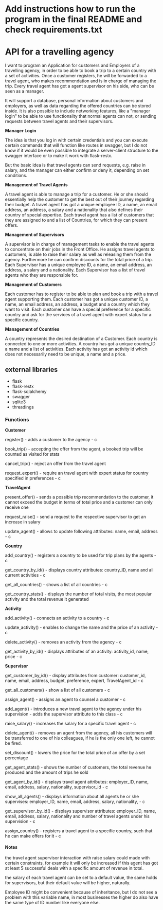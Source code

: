 
# Add instructions how to run the program in the final README and check requirements.txt 

# API for a travelling agency

I want to program an Application for customers and Employers of a travelling agency, in order to be able to book a trip to a certain country with a set of activities. Once a customer registers, he will be forwarded to a travel agent, who makes recommendation and is in charge of managing the trip. Every travel agent has got a agent supervisor on his side, who can be seen as a manager.

It will support a database, personal information about customers and employers, as well as data regarding the offered countries can be stored inside. It is also possible to include networking features, like a "manager login" to be able to use functionality that normal agents can not, or sending requests between travel agents and their supervisors. 

**Manager Login**

The idea is that you log in with certain credentials and you can execute certain commands that will function like routes in swagger, but I do not know if it would be even possible to integrate a server-client structure to the swagger interface or to make it work with flask-restx.

But the basic idea is that travel agents can send requests, e.g. raise in salary, and the manager can either confirm or deny it, depending on set conditions.

**Management of Travel Agents**

A travel agent is able to manage a trip for a customer. He or she should essentially help the customer to get the best out of their journey regarding their budget. A travel agent has got a unique employee ID, a name, an email address, an address, a salary and a nationality that also defines their country of special expertise. Each travel agent has a list of customers that they are assigned to and a list of Countries, for which they can present offers.

**Management of Supervisors**

A supervisor is in charge of management tasks to enable the travel agents to concentrate on their jobs in the Front Office. He assigns travel agents to customers, is able to raise their salary as well as releasing them from the agency. Furthermore he can confirm discounts for the total price of a trip. Each Supervisor has a unique employee ID, a name, an email address, an address, a salary and a nationality. Each Supervisor has a list of travel agents who they are responsible for. 

**Management of Customers**

Each customer has to register to be able to plan and book a trip with a travel agent supporting them. Each customer has got a unique customer ID, a name, an email address, an address, a budget and a country which they want to visit. Each customer can have a special preference for a specific country and ask for the services of a travel agent with expert status for a specific country.

**Management of Countries**

A country represents the desired destination of a Customer. Each country is connected to one or more activities. A country has got a unique country_ID a name and a list of activities. Each activity has got an activity id which does not necessarily need to be unique, a name and a price.


## external libraries

- flask
- flask-restx
- flask-sqlalchemy
- swagger
- sqlite3
- threadings



### Functions

**Customer**

register() - adds a customer to the agency - c

book_trip() - accepting the offer from the agent, a booked trip will be counted as visited for stats

cancel_trip() - reject an offer from the travel agent

request_expert() - require an travel agent with expert status for country specified in preferences - c


**TravelAgent**

present_offer() - sends a possible trip recommendation to the customer, it cannot exceed the budget in terms of total price and a customer can only receive one

request_raise() - send a request to the respective supervisor to get an increase in salary

update_agent() - allows to update following attributes: name, email, address - c


**Country**

add_country() - registers a country to be used for trip plans by the agents - c

get_country_by_id() - displays country attributes: country_ID, name and all current activities - c

get_all_countries() - shows a list of all countries - c

get_country_stats() - displays the number of total visits, the most popular activity and the total revenue it generated


**Activity**

add_activity() - connects an activity to a country - c

update_activity() - enables to change the name and the price of an activity - c

delete_activity() - removes an activity from the agency - c

get_activity_by_id() - displays attributes of an activity: activity_id, name, price - c



**Supervisor**

get_customer_by_id() - display attributes from customer: customer_id, name, email, address, budget, preference, expert, TravelAgent_id - c

get_all_customers() - show a list of all customers - c

assign_agent() - assigns an agent to counsel a customer - c

add_agent() - introduces a new travel agent to the agency under his supervision - adds the supervisor attribute to this class - c

raise_salary() - increases the salary for a specific travel agent - c

delete_agent() - removes an agent from the agency, all his customers will be transferred to one of his colleagues, if he is the only one left, he cannot be fired.

set_discount() - lowers the price for the total price of an offer by a set percentage

get_agent_stats() - shows the number of customers, the total revenue he produced and the amount of trips he sold

get_agent_by_id() - displays travel agent attributes: employer_ID, name, email, address, salary, nationality, supervisor_id - c

show_all_agents() - displays information about all agents he or she supervises: employer_ID, name, email, address, salary, nationality, - c

get_supervisor_by_id() - displays supervisor attributes: employer_ID, name, email, address, salary, nationality and number of travel agents under his supervision - c

assign_country() - registers a travel agent to a specific country, such that he can make offers for it - c


#### Notes

the travel agent supervisor interaction with raise salary could made with certain constraints, for example it will only be increased if this agent has got at least 5 successful deals with a specific amount of revenue in total.

the salary of each travel agent can be set to a default value, the same holds for supervisors, but their default value will be higher, naturally.

Employee ID might be convenient because of inheritance, but I do not see a problem with this variable name, in most businesses the higher do also have the same type of ID number like everyone else.
